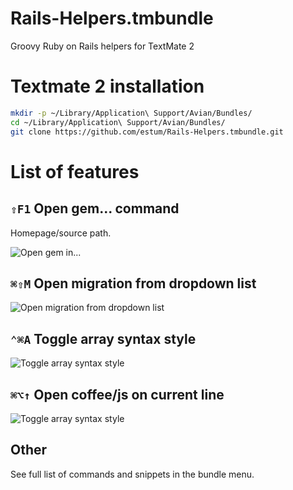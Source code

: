 Rails-Helpers.tmbundle
======================

Groovy Ruby on Rails helpers for TextMate 2

# Textmate 2 installation

```bash
mkdir -p ~/Library/Application\ Support/Avian/Bundles/
cd ~/Library/Application\ Support/Avian/Bundles/
git clone https://github.com/estum/Rails-Helpers.tmbundle.git
```

# List of features

## `⇧F1` Open gem... command

Homepage/source path.

![Open gem in...](https://raw.github.com/estum/Rails-Helpers.tmbundle.git/master/Images/open_gem_in.png)

## `⌘⇧M` Open migration from dropdown list

![Open migration from dropdown list](https://raw.github.com/estum/Rails-Helpers.tmbundle.git/master/Images/open_migration.png)

## `⌃⌘A` Toggle array syntax style

![Toggle array syntax style](https://raw.github.com/estum/Rails-Helpers.tmbundle.git/master/Images/toggle_array_syntax_style.png)

## `⌘⌥↑` Open coffee/js on current line

![Toggle array syntax style](https://raw.github.com/estum/Rails-Helpers.tmbundle.git/master/Images/open_coffee-js_on_current_line.png)

## Other

See full list of commands and snippets in the bundle menu.